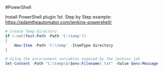 #PowerShell

Install PowerShell plugin 1st.
Step by Step example: https://adamtheautomator.com/jenkins-powershell/
```PowerShell
# Create Temp Directory
if (-not(Test-Path -Path 'C:\temp'))
{
    New-Item -Path 'C:\temp' -ItemType directory
}

# Using the environment variables exposed by the Jenkins job 
Set-Content -Path "C:\temp\$($env:Filename).txt" -Value $env:Message
```

